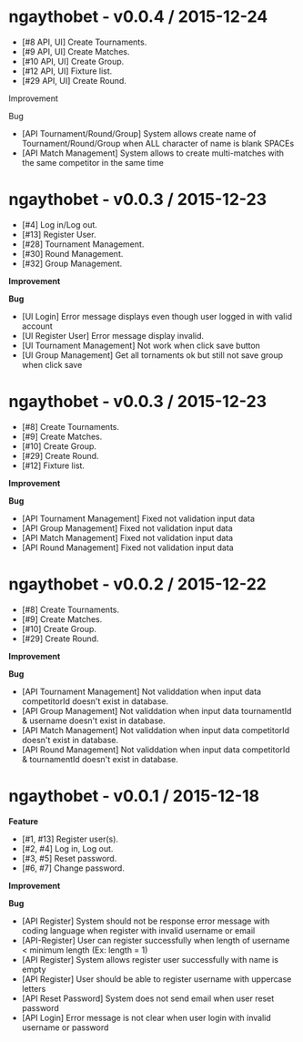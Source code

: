 ngaythobet - v0.0.4 / 2015-12-24
================================

* [#8 API, UI] Create Tournaments.
* [#9 API, UI] Create Matches.
* [#10 API, UI] Create Group.
* [#12 API, UI] Fixture list.
* [#29 API, UI] Create Round.


Improvement

Bug
* [API Tournament/Round/Group] System allows create name of Tournament/Round/Group when ALL character of name is blank SPACEs
* [API Match Management] System allows to create multi-matches with the same competitor in the same time

ngaythobet - v0.0.3 / 2015-12-23
================================

* [#4] Log in/Log out.
* [#13] Register User.
* [#28] Tournament Management.
* [#30] Round Management.
* [#32] Group Management.

**Improvement**


**Bug**
* [UI Login] Error message displays even though user logged in with valid account
* [UI Register User] Error message display invalid.
* [UI Tournament Management] Not work when click save button
* [UI Group Management] Get all tornaments ok but still not save group when click save



ngaythobet - v0.0.3 / 2015-12-23
================================

* [#8] Create Tournaments.
* [#9] Create Matches.
* [#10] Create Group.
* [#29] Create Round.
* [#12] Fixture list.


**Improvement**

**Bug**
* [API Tournament Management] Fixed not validation input data
* [API Group Management] Fixed not validation input data
* [API Match Management] Fixed not validation input data
* [API Round Management] Fixed not validation input data


ngaythobet - v0.0.2 / 2015-12-22
================================

* [#8] Create Tournaments.
* [#9] Create Matches.
* [#10] Create Group.
* [#29] Create Round.

**Improvement**

**Bug**
* [API Tournament Management] Not validdation when input data competitorId doesn't exist in database.
* [API Group Management] Not validdation when input data tournamentId & username doesn't exist in database.
* [API Match Management] Not validdation when input data competitorId doesn't exist in database.
* [API Round Management] Not validdation when input data competitorId & tournamentId doesn't exist in database.


ngaythobet - v0.0.1 / 2015-12-18
================================

**Feature**
* [#1, #13] Register user(s).
* [#2, #4] Log in, Log out.
* [#3, #5] Reset password.
* [#6, #7] Change password.

**Improvement**

**Bug**
* [API Register] System should not be response error message with coding language when register with invalid username or email
* [API-Register] User can register successfully when length of username < minimum length (Ex: length = 1)
* [API Register] System allows register user successfully with name is empty
* [API Register] User should be able to register username with uppercase letters
* [API Reset Password] System does not send email when user reset password
* [API Login] Error message is not clear when user login with invalid username or password